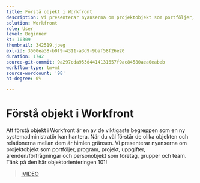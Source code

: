 ```yaml
---
title: Förstå objekt i Workfront
description: Vi presenterar nyanserna om projektobjekt som portföljer, program, projekt, uppgifter, ärenden/förfrågningar och personobjekt som företag, grupper och team.
solution: Workfront
role: User
level: Beginner
kt: 10309
thumbnail: 342519.jpeg
exl-id: 3500ea38-b0f9-4311-a3d9-9baf58f26e20
duration: 1742
source-git-commit: 9a297cda953d4414131657f9ac84580aea0eabeb
workflow-type: tm+mt
source-wordcount: '98'
ht-degree: 0%

---
```


# Förstå objekt i Workfront

Att förstå objekt i Workfront är en av de viktigaste begreppen som en ny systemadministratör kan hantera. När du väl förstår de olika objekten och relationerna mellan dem är himlen gränsen. Vi presenterar nyanserna om projektobjekt som portföljer, program, projekt, uppgifter, ärenden/förfrågningar och personobjekt som företag, grupper och team. Tänk på den här objektorienteringen 101!

>[!VIDEO](https://video.tv.adobe.com/v/342519/?quality=12&learn=on)
